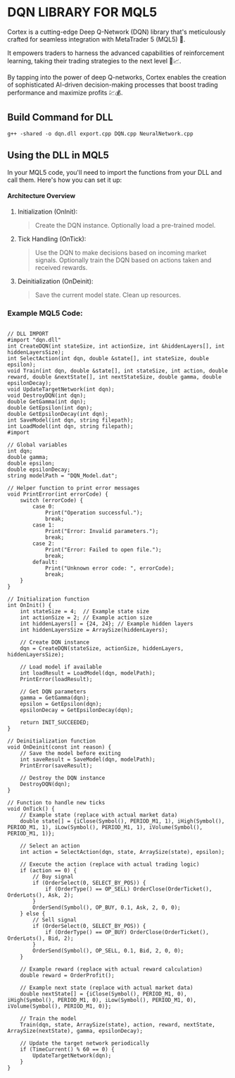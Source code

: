 # DQN LIBRARY FOR MQL5
Cortex is a cutting-edge Deep Q-Network (DQN) library that's meticulously crafted for seamless integration with MetaTrader 5 (MQL5) 🚀. 

It empowers traders to harness the advanced capabilities of reinforcement learning, taking their trading strategies to the next level 🚀📈. 

By tapping into the power of deep Q-networks, Cortex enables the creation of sophisticated AI-driven decision-making processes that boost trading performance and maximize profits 💹💰.

## Build Command for DLL
`g++ -shared -o dqn.dll export.cpp DQN.cpp NeuralNetwork.cpp`

## Using the DLL in MQL5
In your MQL5 code, you'll need to import the functions from your DLL and call them. Here's how you can set it up:

#### Architecture Overview
1. Initialization (OnInit):
    > Create the DQN instance.
    > Optionally load a pre-trained model.

2. Tick Handling (OnTick):
    > Use the DQN to make decisions based on incoming market signals.
    > Optionally train the DQN based on actions taken and received rewards.

3. Deinitialization (OnDeinit):
    > Save the current model state.
    > Clean up resources.


### Example MQL5 Code:

```

// DLL IMPORT
#import "dqn.dll"
int CreateDQN(int stateSize, int actionSize, int &hiddenLayers[], int hiddenLayersSize);
int SelectAction(int dqn, double &state[], int stateSize, double epsilon);
void Train(int dqn, double &state[], int stateSize, int action, double reward, double &nextState[], int nextStateSize, double gamma, double epsilonDecay);
void UpdateTargetNetwork(int dqn);
void DestroyDQN(int dqn);
double GetGamma(int dqn);
double GetEpsilon(int dqn);
double GetEpsilonDecay(int dqn);
int SaveModel(int dqn, string filepath);
int LoadModel(int dqn, string filepath);
#import

// Global variables
int dqn;
double gamma;
double epsilon;
double epsilonDecay;
string modelPath = "DQN_Model.dat";

// Helper function to print error messages
void PrintError(int errorCode) {
    switch (errorCode) {
        case 0:
            Print("Operation successful.");
            break;
        case 1:
            Print("Error: Invalid parameters.");
            break;
        case 2:
            Print("Error: Failed to open file.");
            break;
        default:
            Print("Unknown error code: ", errorCode);
            break;
    }
}

// Initialization function
int OnInit() {
    int stateSize = 4;  // Example state size
    int actionSize = 2; // Example action size
    int hiddenLayers[] = {24, 24}; // Example hidden layers
    int hiddenLayersSize = ArraySize(hiddenLayers);

    // Create DQN instance
    dqn = CreateDQN(stateSize, actionSize, hiddenLayers, hiddenLayersSize);

    // Load model if available
    int loadResult = LoadModel(dqn, modelPath);
    PrintError(loadResult);

    // Get DQN parameters
    gamma = GetGamma(dqn);
    epsilon = GetEpsilon(dqn);
    epsilonDecay = GetEpsilonDecay(dqn);

    return INIT_SUCCEEDED;
}

// Deinitialization function
void OnDeinit(const int reason) {
    // Save the model before exiting
    int saveResult = SaveModel(dqn, modelPath);
    PrintError(saveResult);

    // Destroy the DQN instance
    DestroyDQN(dqn);
}

// Function to handle new ticks
void OnTick() {
    // Example state (replace with actual market data)
    double state[] = {iClose(Symbol(), PERIOD_M1, 1), iHigh(Symbol(), PERIOD_M1, 1), iLow(Symbol(), PERIOD_M1, 1), iVolume(Symbol(), PERIOD_M1, 1)};

    // Select an action
    int action = SelectAction(dqn, state, ArraySize(state), epsilon);

    // Execute the action (replace with actual trading logic)
    if (action == 0) {
        // Buy signal
        if (OrderSelect(0, SELECT_BY_POS)) {
            if (OrderType() == OP_SELL) OrderClose(OrderTicket(), OrderLots(), Ask, 2);
        }
        OrderSend(Symbol(), OP_BUY, 0.1, Ask, 2, 0, 0);
    } else {
        // Sell signal
        if (OrderSelect(0, SELECT_BY_POS)) {
            if (OrderType() == OP_BUY) OrderClose(OrderTicket(), OrderLots(), Bid, 2);
        }
        OrderSend(Symbol(), OP_SELL, 0.1, Bid, 2, 0, 0);
    }

    // Example reward (replace with actual reward calculation)
    double reward = OrderProfit();

    // Example next state (replace with actual market data)
    double nextState[] = {iClose(Symbol(), PERIOD_M1, 0), iHigh(Symbol(), PERIOD_M1, 0), iLow(Symbol(), PERIOD_M1, 0), iVolume(Symbol(), PERIOD_M1, 0)};

    // Train the model
    Train(dqn, state, ArraySize(state), action, reward, nextState, ArraySize(nextState), gamma, epsilonDecay);

    // Update the target network periodically
    if (TimeCurrent() % 60 == 0) {
        UpdateTargetNetwork(dqn);
    }
}


```

### 